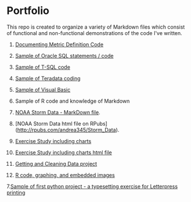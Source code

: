 # Portfolio

This repo is created to organize a variety of Markdown files which consist of functional and non-functional demonstrations of the code I've written.

1.  [Documenting Metric Definition Code](https://github.com/andrea345/Portfolio/blob/master/Documenting_Metric_Code.RMD)

2.  [Sample of Oracle SQL statements / code](https://github.com/andrea345/Portfolio/blob/master/SQL%20Snippets.Rmd)

3.  [Sample of T-SQL code](https://github.com/andrea345/Portfolio/blob/master/T%20SQL%20Examples.RMD)

4.  [Sample of Teradata coding](https://github.com/andrea345/Portfolio/blob/master/Teradata%20Coding%20Sample.RMD)

5.  [Sample of Visual Basic](https://github.com/andrea345/Portfolio/blob/master/Visual%20Basic.rmd)

6. Sample of R code and knowledge of Markdown
  1. [NOAA Storm Data - MarkDown file](https://github.com/andrea345/NOAA-Storm-Data).
  2. [NOAA Storm Data html file on RPubs] (http://rpubs.com/andrea345/Storm_Data).
  3. [Exercise Study including charts](https://github.com/andrea345/RepData_PeerAssessment1/blob/master/PA1_template.md)
  4. [Exercise Study including charts html file ](http://rpubs.com/andrea345/83516)
  5. [Getting and Cleaning Data project](https://github.com/andrea345/Getting-Cleaning-Data-Project)
  6. [R code, graphing, and embedded images](https://github.com/andrea345/ExData_Plotting1)

7.[Sample of first python project - a typesetting exercise for Letterpress printing](https://github.com/andrea345/box_program_python)


